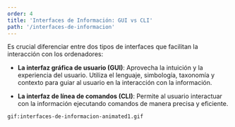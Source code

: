 ```yaml
---
order: 4
title: 'Interfaces de Información: GUI vs CLI'
path: '/interfaces-de-informacion'
---
```


Es crucial diferenciar entre dos tipos de interfaces que facilitan la interacción con los ordenadores:

- **La interfaz gráfica de usuario (GUI)**: Aprovecha la intuición y la experiencia del usuario. Utiliza el lenguaje, simbología, taxonomía y contexto para guiar al usuario en la interacción con la información.

- **La interfaz de línea de comandos (CLI)**: Permite al usuario interactuar con la información ejecutando comandos de manera precisa y eficiente.

`gif:interfaces-de-informacion-animated1.gif`
